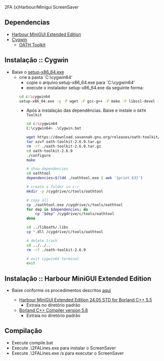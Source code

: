 2FA (x)Harbour/Minigui ScreenSaver

## Dependencias

- [Harbour MiniGUI Extended Edition](https://hmgextended.com/)
- [Cygwin](https://cygwin.com/)
    - [OATH Toolkit](https://savannah.nongnu.org/projects/oath-toolkit/#devtools)

## Instalação :: Cygwin

- Baixe o [setup-x86_64.exe](https://cygwin.com/setup-x86_64.exe)
    - crie a pasta `C:\cygwin64\'
        - copie o arquivo setup-x86_64.exe para `C:\cygwin64\'
        - execute o instalador setup-x86_64.exe da seguinte forma:
        ```bash
        cd c:\cygwin64
        setup-x86_64.exe -q -P wget -P gcc-g++ -P make -P libssl-devel -P zlib-devel -P ldd
        ```
      - Após a instalação das dependências. Baixe e instale o `OATH Toolkit`

        ```bash
        cd c:\cygwin64
        C:\cygwin64> .\Cygwin.bat
        ```
        
        ```bash
        wget https://download.savannah.gnu.org/releases/oath-toolkit/oath-toolkit-2.6.9.tar.gz
        tar xzvf oath-toolkit-2.6.9.tar.gz
        rm -rf ./oath-toolkit-2.6.9.tar.gz
        cd oath-toolkit-2.6.9
        ./configure
        make
        
        # show dependencies
        cd oathtool
        dependencies=$(ldd ./oathtool.exe | awk '{print $3}')
        
        # create a folder in c:/
        mkdir -p /cygdrive/c/tools/oathtool
        
        # copy all
        cp ./oathtool.exe /cygdrive/c/tools/oathtool
        for dep in $dependencies; do
            cp "$dep" /cygdrive/c/tools/oathtool
        done
        
        cd ../liboath/.libs
        cp *.dll /cygdrive/c/tools/oathtool
        
        # delete trash
        cd ../../..
        rm -rf ./oath-toolkit-2.6.9
        
        # exit cygwin64 terminal
        exit        
        ```

## Instalação :: Harbour MiniGUI Extended Edition

- Baixe conforme os procedimentos descritos [aqui](https://hmgextended.com/download.html)

    - [Harbour MiniGUI Extended Edition 24.05 STD for Borland C++ 5.5](https://hmgextended.com/files/CONTRIB/hmg-24.06-pro.7z)
      - Extraia no diretório padrão     
    - [Borland C++ Compiler version 5.8](https://hmgextended.com/files/MISC/bcc582.zip)
      - Extraia no diretório padrão

## Compilação 

- Execute compile.bat
 - Execute .\2FALines.exe para instalar o ScreenSaver
 - Execute .\2FALines.exe /s para executar o ScreenSaver
